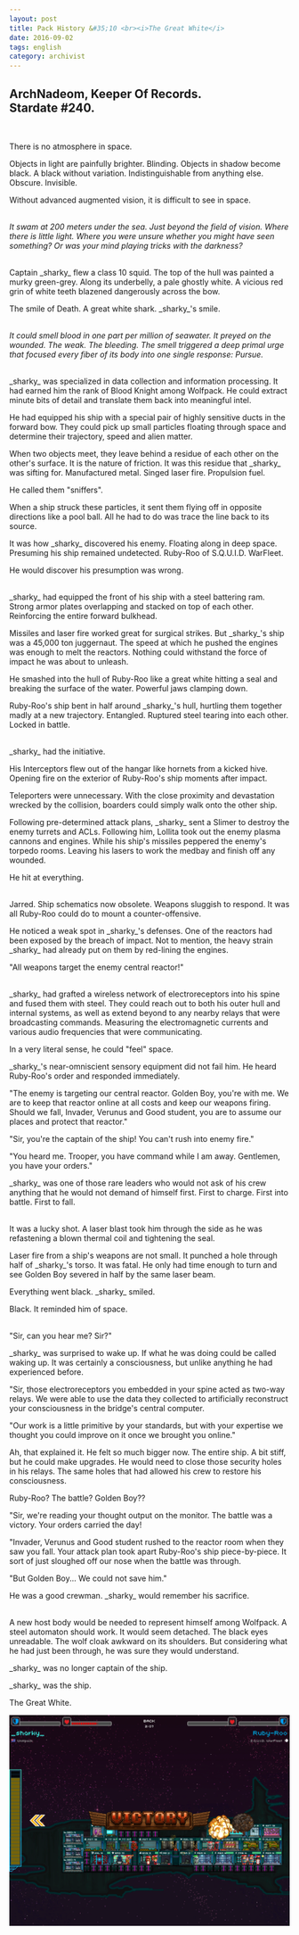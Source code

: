 ```yaml
---
layout: post
title: Pack History &#35;10 <br><i>The Great White</i>
date: 2016-09-02
tags: english
category: archivist
---
```

ArchNadeom, Keeper Of Records.<br>Stardate #240.
------------------------------------------------
&nbsp; 

There is no atmosphere in space.

Objects in light are painfully brighter. Blinding. Objects in shadow become black. A black without variation. Indistinguishable from anything else. Obscure. Invisible.

Without advanced augmented vision, it is difficult to see in space.  
&nbsp; 

_It swam at 200 meters under the sea. Just beyond the field of vision. Where there is little light. Where you were unsure whether you might have seen something? Or was your mind playing tricks with the darkness?_  
&nbsp; 

Captain \_sharky\_ flew a class 10 squid. The top of the hull was painted a murky green-grey. Along its underbelly, a pale ghostly white. A vicious red grin of white teeth blazened dangerously across the bow. 

The smile of Death. A great white shark. \_sharky\_'s smile.  
&nbsp; 

_It could smell blood in one part per million of seawater. It preyed on the wounded. The weak. The bleeding. The smell triggered a deep primal urge that focused every fiber of its body into one single response: Pursue._  
&nbsp; 

\_sharky\_ was specialized in data collection and information processing. It had earned him the rank of Blood Knight among Wolfpack. He could extract minute bits of detail and translate them back into meaningful intel. 

He had equipped his ship with a special pair of highly sensitive ducts in the forward bow. They could pick up small particles floating through space and determine their trajectory, speed and alien matter.

When two objects meet, they leave behind a residue of each other on the other's surface. It is the nature of friction. It was this residue that \_sharky\_ was sifting for. Manufactured metal. Singed laser fire. Propulsion fuel.

He called them "sniffers".

When a ship struck these particles, it sent them flying off in opposite directions like a pool ball. All he had to do was trace the line back to its source. 

It was how \_sharky\_ discovered his enemy. Floating along in deep space. Presuming his ship remained undetected. Ruby-Roo of S.Q.U.I.D. WarFleet.

He would discover his presumption was wrong.  
&nbsp; 

\_sharky\_ had equipped the front of his ship with a steel battering ram. Strong armor plates overlapping and stacked on top of each other. Reinforcing the entire forward bulkhead.

Missiles and laser fire worked great for surgical strikes. But \_sharky\_'s ship was a 45,000 ton juggernaut. The speed at which he pushed the engines was enough to melt the reactors. Nothing could withstand the force of impact he was about to unleash.

He smashed into the hull of Ruby-Roo like a great white hitting a seal and breaking the surface of the water. Powerful jaws clamping down.

Ruby-Roo's ship bent in half around \_sharky\_'s hull, hurtling them together madly at a new trajectory. Entangled. Ruptured steel tearing into each other. Locked in battle.  
&nbsp; 

\_sharky\_ had the initiative.

His Interceptors flew out of the hangar like hornets from a kicked hive. Opening fire on the exterior of Ruby-Roo's ship moments after impact.

Teleporters were unnecessary. With the close proximity and devastation wrecked by the collision, boarders could simply walk onto the other ship.

Following pre-determined attack plans, \_sharky\_ sent a Slimer to destroy the enemy turrets and ACLs. Following him, Lollita took out the enemy plasma cannons and engines. While his ship's missiles peppered the enemy's torpedo rooms. Leaving his lasers to work the medbay and finish off any wounded. 

He hit at everything.  
&nbsp; 

Jarred. Ship schematics now obsolete. Weapons sluggish to respond. It was all Ruby-Roo could do to mount a counter-offensive.

He noticed a weak spot in \_sharky\_'s defenses. One of the reactors had been exposed by the breach of impact. Not to mention, the heavy strain \_sharky\_ had already put on them by red-lining the engines.

"All weapons target the enemy central reactor!"  
&nbsp; 

\_sharky\_ had grafted a wireless network of electroreceptors into his spine and fused them with steel. They could reach out to both his outer hull and internal systems, as well as extend beyond to any nearby relays that were broadcasting commands. Measuring the electromagnetic currents and various audio frequencies that were communicating.

In a very literal sense, he could "feel" space.

\_sharky\_'s near-omniscient sensory equipment did not fail him. He heard Ruby-Roo's order and responded immediately.

"The enemy is targeting our central reactor. Golden Boy, you're with me. We are to keep that reactor online at all costs and keep our weapons firing. Should we fall, Invader, Verunus and Good student, you are to assume our places and protect that reactor."

"Sir, you're the captain of the ship! You can't rush into enemy fire."

"You heard me. Trooper, you have command while I am away. Gentlemen, you have your orders."

\_sharky\_ was one of those rare leaders who would not ask of his crew anything that he would not demand of himself first. First to charge. First into battle. First to fall.  
&nbsp; 

It was a lucky shot. A laser blast took him through the side as he was refastening a blown thermal coil and tightening the seal. 

Laser fire from a ship's weapons are not small. It punched a hole through half of \_sharky\_'s torso. It was fatal. He only had time enough to turn and see Golden Boy severed in half by the same laser beam.

Everything went black. \_sharky\_ smiled. 

Black. It reminded him of space.  
&nbsp; 

"Sir, can you hear me? Sir?"

\_sharky\_ was surprised to wake up. If what he was doing could be called waking up. It was certainly a consciousness, but unlike anything he had experienced before.

"Sir, those electroreceptors you embedded in your spine acted as two-way relays. We were able to use the data they collected to artificially reconstruct your consciousness in the bridge's central computer. 

"Our work is a little primitive by your standards, but with your expertise we thought you could improve on it once we brought you online."

Ah, that explained it. He felt so much bigger now. The entire ship. A bit stiff, but he could make upgrades. He would need to close those security holes in his relays. The same holes that had allowed his crew to restore his consciousness.

Ruby-Roo? The battle? Golden Boy??

"Sir, we're reading your thought output on the monitor. The battle was a victory. Your orders carried the day! 

"Invader, Verunus and Good student rushed to the reactor room when they saw you fall. Your attack plan took apart Ruby-Roo's ship piece-by-piece. It sort of just sloughed off our nose when the battle was through.

"But Golden Boy... We could not save him."

He was a good crewman. \_sharky\_ would remember his sacrifice.  
&nbsp; 

A new host body would be needed to represent himself among Wolfpack. A steel automaton should work. It would seem detached. The black eyes unreadable. The wolf cloak awkward on its shoulders. But considering what he had just been through, he was sure they would understand.

\_sharky\_ was no longer captain of the ship. 

\_sharky\_ was the ship. 

The Great White.


![PackHist010_Sharky](/assets/img/archivist/PackHist010_Sharky.png "sharky defeats Ruby-Roo")







